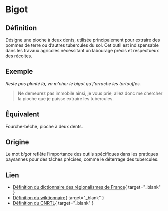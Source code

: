 # Bigot

## Définition

Désigne une pioche à deux dents, utilisée principalement pour extraire des pommes de terre ou d’autres tubercules du sol. Cet outil est indispensable dans les travaux agricoles nécessitant un labourage précis et respectueux des récoltes.

## Exemple

_Reste pas planté là, va m'cher le bigot qu'j'arrache les tartouffes._
> Ne demeurez pas immobile ainsi, je vous prie, allez donc me chercher la pioche que je puisse extraire les tubercules.

## Équivalent

Fourche-bêche, pioche à deux dents.

## Origine

Le mot _bigot_ reflète l’importance des outils spécifiques dans les pratiques paysannes pour des tâches précises, comme le déterrage des tubercules.

## Lien

* [Définition du dictionnaire des régionalismes de France](https://drf.4h-conseil.fr/pages/D1B0059.html){ target="_blank" }
* [Définition du wiktionnaire](https://fr.wiktionary.org/wiki/bigot){ target="_blank" }
* [Définition du CNRTL](https://www.cnrtl.fr/definition/bigot){ target="_blank" }
